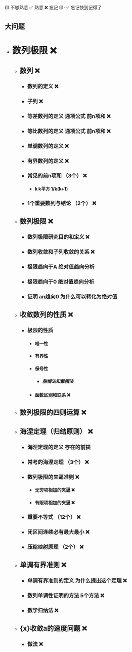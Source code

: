 🟨 不够熟悉  ✅ 熟悉  ❌ 忘记  🟨-✅ 忘记快到记得了

## 大问题
- # 数列极限 ❌
  - ## 数列 ❌
    - ### 数列的定义 ❌
    - ### 子列 ❌
    - ### 等差数列的定义 通项公式 前n项和 ❌
    - ### 等比数列的定义 通项公式 前n项和 ❌
    - ### 单调数列的定义 ❌
    - ### 有界数列的定义 ❌
    - ### 常见的前n项和 （3个） ❌
      - #### k k平方 1/k(k+1)
    - ### 1个重要数列与结论 （2个） ❌
  - ## 数列极限 ❌
    - ### 数列极限研究目的和定义 ❌
    - ### 数列收敛和子列收敛的关系 ❌
    - ### 极限趋向于A 绝对值趋向分析
    - ### 极限趋向于0 绝对值趋向分析
    - ### 证明 an趋向0 为什么可以转化为绝对值
  - ## 收敛数列的性质 ❌
    - ### 极限的性质
      - #### 唯一性
      - #### 有界性
      - #### 保号性
        - ##### 脱帽法和戴帽法
      - #### 函数区别和联系 ❌
  - ## 数列极限的四则运算 ❌
  - ## 海涅定理（归结原则） ❌
    - ### 海涅定理的定义 存在的前提
    - ### 常考的海涅定理 （3个） ❌
    - ### 数列极限的夹逼准则 ❌
      - #### 无穷项相加的夹逼 ❌
      - #### 有限项相加的夹逼 ❌
    - ### 重要不等式 （12个） ❌
    - ### 闭区间连续必有最大最小 ❌
    - ### 压缩映射原理 （2个） ❌
  - ## 单调有界准则 ❌
    - ### 单调有界准则的定义 为什么提出这个定理 ❌
    - ### 数列单调性证明的方法 5个方法 ❌
    - ### 数学归纳法 ❌
  - ## {x}收敛a的速度问题 ❌
    - ### 做法 ❌
